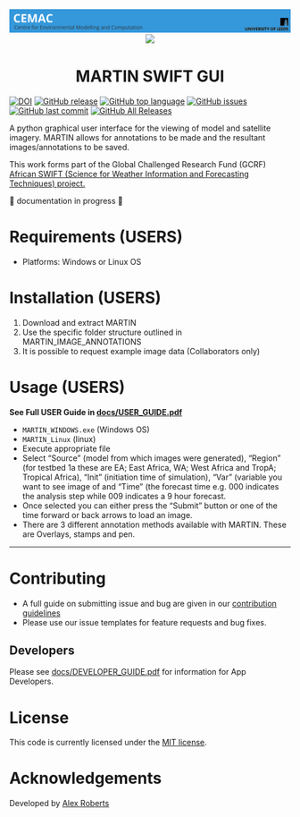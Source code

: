 <div align="center">
<img src="https://github.com/cemac/cemac_generic/blob/master/Images/cemac.png">
<a href="https://africanswift.org/">
  <img src="https://github.com/cemac/SWIFTDB/blob/master/static/SWIFT-logo.jpg"></a>
  <br>
</div>

 <h1> <center> MARTIN SWIFT GUI </center> </h1>

[![DOI](https://zenodo.org/badge/169722642.svg)](https://zenodo.org/badge/latestdoi/169722642) [![GitHub release](https://img.shields.io/github/release/cemac/MARTIN.svg)](https://github.com/cemac/MARTIN/releases) [![GitHub top language](https://img.shields.io/github/languages/top/cemac/MARTIN.svg)](https://github.com/cemac/MARTIN) [![GitHub issues](https://img.shields.io/github/issues/cemac/MARTIN.svg)](https://github.com/cemac/MARTIN/issues) [![GitHub last commit](https://img.shields.io/github/last-commit/cemac/MARTIN.svg)](https://github.com/cemac/MARTIN/commits/master) [![GitHub All Releases](https://img.shields.io/github/downloads/cemac/MARTIN/total.svg)](https://github.com/cemac/MARTIN/releases)


A python graphical user interface for the viewing of model and satellite imagery. MARTIN allows for annotations to be made and the resultant images/annotations to be saved.

This work forms part of the Global Challenged Research Fund (GCRF) [African SWIFT (Science for Weather Information and Forecasting Techniques) project.](https://africanswift.org/)


:construction: documentation in progress :construction:

# Requirements (USERS)

* Platforms: Windows or Linux OS

# Installation (USERS)

1. Download and extract MARTIN
2. Use the specific folder structure outlined in MARTIN_IMAGE_ANNOTATIONS
3. It is possible to request example image data (Collaborators only)

# Usage (USERS)

**See Full USER Guide in [docs/USER_GUIDE.pdf](docs/USER_GUIDE.pdf)**
* `MARTIN_WINDOWS.exe` (Windows OS)
* `MARTIN_Linux` (linux)
* Execute appropriate file
* Select “Source” (model from which images were generated), “Region” (for testbed 1a
these are EA; East Africa, WA; West Africa and TropA; Tropical Africa), “Init”
(initiation time of simulation), “Var” (variable you want to see image of and “Time”
(the forecast time e.g. 000 indicates the analysis step while 009 indicates a 9 hour
forecast.
* Once selected you can either press the “Submit” button or one of the time
forward or back arrows to load an image.
* There are 3 different annotation methods available with MARTIN. These are
Overlays, stamps and pen.

<hr>

# Contributing #

* A full guide on submitting issue and bug are given in our [contribution guidelines](https://github.com/cemac/MARTIN/blob/master/CONTRIBUTING.md)
* Please use our issue templates for feature requests and bug fixes.

## Developers

Please see [docs/DEVELOPER_GUIDE.pdf](./docs/DEVELOPER_GUIDE.pdf) for information
for App Developers.


# License

This code is currently licensed under the [MIT license](https://choosealicense.com/licenses/mit/).

# Acknowledgements

Developed by [Alex Roberts](https://environment.leeds.ac.uk/see/staff/1508/dr-alexander-roberts)
